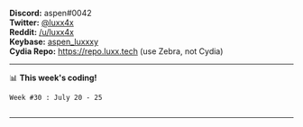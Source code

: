 **Discord:** aspen#0042  
**Twitter:** [@luxx4x](https://twitter.com/luxx4x)  
**Reddit:** [/u/luxx4x](https://reddit.com/user/luxx4x/)  
**Keybase:** [aspen_luxxxy](https://keybase.io/aspen_luxxxy)  
**Cydia Repo:** https://repo.luxx.tech (use Zebra, not Cydia)

-------

📊 **This week's coding!**
<!--START_SECTION:waka-->
```text
Week #30 : July 20 - 25


```
<!--END_SECTION:waka-->

-------

<!--START_SECTION:catfact-->
<!--END_SECTION:catfact-->

